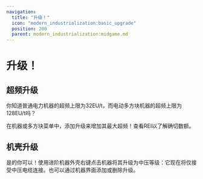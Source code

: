 ```yaml
---
navigation:
  title: "升级！"
  icon: "modern_industrialization:basic_upgrade"
  position: 200
  parent: modern_industrialization:midgame.md
---
```


# 升级！

## 超频升级

<ItemImage id="modern_industrialization:basic_upgrade" />

你知道普通电力机器的超频上限为32EU/t，而电动多方块机器的超频上限为128EU/t吗？

在机器或多方块菜单中，添加升级来增加其最大超频！查看REI以了解确切数额。

## 机壳升级

<ItemImage id="modern_industrialization:advanced_machine_hull" />

是的你可以！使用进阶机器外壳右键点击机器将其升级为中压等级：它现在将仅接受中压电缆连接。也可以通过机器界面添加或删除升级。

